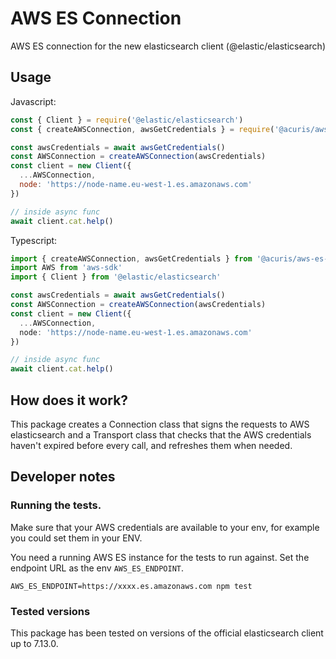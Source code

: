 # AWS ES Connection

AWS ES connection for the new elasticsearch client (@elastic/elasticsearch)

## Usage
 Javascript:
```js
const { Client } = require('@elastic/elasticsearch')
const { createAWSConnection, awsGetCredentials } = require('@acuris/aws-es-connection')

const awsCredentials = await awsGetCredentials()
const AWSConnection = createAWSConnection(awsCredentials)
const client = new Client({
  ...AWSConnection,
  node: 'https://node-name.eu-west-1.es.amazonaws.com'
})

// inside async func
await client.cat.help()
```

 Typescript:
```ts
import { createAWSConnection, awsGetCredentials } from '@acuris/aws-es-connection'
import AWS from 'aws-sdk'
import { Client } from '@elastic/elasticsearch'

const awsCredentials = await awsGetCredentials()
const AWSConnection = createAWSConnection(awsCredentials)
const client = new Client({
  ...AWSConnection,
  node: 'https://node-name.eu-west-1.es.amazonaws.com'
})

// inside async func
await client.cat.help()
```

## How does it work?
This package creates a Connection class that signs the requests to AWS elasticsearch and a Transport class that checks that the AWS credentials haven't expired before every call, and refreshes them when needed.

## Developer notes

### Running the tests.
Make sure that your AWS credentials are available to your env, for example you could set them in your ENV.

You need a running AWS ES instance for the tests to run against. Set the endpoint URL as the env `AWS_ES_ENDPOINT`.

```
AWS_ES_ENDPOINT=https://xxxx.es.amazonaws.com npm test
```
### Tested versions
This package has been tested on versions of the official elasticsearch client up to 7.13.0. 